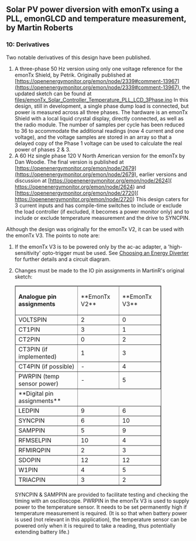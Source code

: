 ## Solar PV power diversion with emonTx using a PLL, emonGLCD and temperature measurement, by Martin Roberts

### 10: Derivatives

Two notable derivatives of this design have been published.

1.  A three-phase 50 Hz version using only one voltage reference for the emonTx Shield, by Petrik.
    Originally published at [https://openenergymonitor.org/emon/node/2339#comment-13967](https://openenergymonitor.org/emon/node/2339#comment-13967), the updated sketch can be found at [files/emonTx_Solar_Controller_Temperature_PLL_LCD_3Phase.ino](files/emonTx_Solar_Controller_Temperature_PLL_LCD_3Phase.ino)
    In this design, still in development, a single phase dump load is connected, but power is measured across all three phases. The hardware is an emonTx Shield with a local liquid crystal display, directly connected, as well as the radio module. The number of samples per cycle has been reduced to 36 to accommodate the additional readings (now 4 current and one voltage), and the voltage samples are stored in an array so that a delayed copy of the Phase 1 voltage can be used to calculate the real power of phases 2 & 3.
2.  A 60 Hz single phase 120 V North American version for the emonTx by Dan Woodie.
    The final version is published at [https://openenergymonitor.org/emon/node/2679](https://openenergymonitor.org/emon/node/2679), earlier versions and discussion at [https://openenergymonitor.org/emon/node/2624]( https://openenergymonitor.org/emon/node/2624) and [https://openenergymonitor.org/emon/node/2720]( https://openenergymonitor.org/emon/node/2720)
    This design caters for 3 current inputs and has compile-time switches to include or exclude the load controller (if excluded, it becomes a power monitor only) and to include or exclude temperature measurement and the drive to SYNCPIN.

Although the design was originally for the emonTx V2, it can be used with the emonTx V3\. The points to note are:

1.  If the emonTx V3 is to be powered only by the ac-ac adapter, a 'high-sensitivity' opto-trigger must be used. See [Choosing an Energy Diverter](../introduction/choosing-an-energy-diverter) for further details and a circuit diagram.
2.  Changes must be made to the IO pin assignments in MartinR's original sketch:

    <table border="1" cellpadding="1" cellspacing="1" style="width: 400px;">

    <tbody>

    <tr>

    <td class="rtecenter">

    **Analogue pin assignments**

    </td>

    <td class="rtecenter">**EmonTx V2**</td>

    <td class="rtecenter">**EmonTx V3**</td>

    </tr>

    <tr>

    <td>VOLTSPIN</td>

    <td class="rtecenter">2</td>

    <td class="rtecenter">0</td>

    </tr>

    <tr>

    <td>CT1PIN</td>

    <td class="rtecenter">3</td>

    <td class="rtecenter">1</td>

    </tr>

    <tr>

    <td>CT2PIN</td>

    <td class="rtecenter">0</td>

    <td class="rtecenter">2</td>

    </tr>

    <tr>

    <td>CT3PIN (if implemented)</td>

    <td class="rtecenter">1</td>

    <td class="rtecenter">3</td>

    </tr>

    <tr>

    <td>CT4PIN (if possible)</td>

    <td class="rtecenter">-</td>

    <td class="rtecenter">4</td>

    </tr>

    <tr>

    <td>PWRPIN (temp sensor power)</td>

    <td class="rtecenter">-</td>

    <td class="rtecenter">5</td>

    </tr>

    <tr>

    <td class="rtecenter">**Digital pin assignments**</td>

    </tr>

    <tr>

    <td>LEDPIN</td>

    <td class="rtecenter">9</td>

    <td class="rtecenter">6</td>

    </tr>

    <tr>

    <td>SYNCPIN</td>

    <td class="rtecenter">6</td>

    <td class="rtecenter">10</td>

    </tr>

    <tr>

    <td>SAMPPIN</td>

    <td class="rtecenter">5</td>

    <td class="rtecenter">9</td>

    </tr>

    <tr>

    <td>RFMSELPIN</td>

    <td class="rtecenter">10</td>

    <td class="rtecenter">4</td>

    </tr>

    <tr>

    <td>RFMIRQPIN</td>

    <td class="rtecenter">2</td>

    <td class="rtecenter">3</td>

    </tr>

    <tr>

    <td>SDOPIN</td>

    <td class="rtecenter">12</td>

    <td class="rtecenter">12</td>

    </tr>

    <tr>

    <td>W1PIN</td>

    <td class="rtecenter">4</td>

    <td class="rtecenter">5</td>

    </tr>

    <tr>

    <td>TRIACPIN</td>

    <td class="rtecenter">3</td>

    <td class="rtecenter">2</td>

    </tr>

    </tbody>

    </table>

    SYNCPIN & SAMPPIN are provided to facilitate testing and checking the timing with an oscilloscope.
    PWRPIN in the emonTx V3 is used to supply power to the temperature sensor. It needs to be set permanently high if temperature measurement is required. (It is so that when battery power is used (not relevant in this application), the temperature sensor can be powered only when it is required to take a reading, thus potentially extending battery life.)
